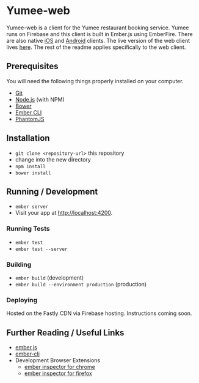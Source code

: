 # Yumee-web

Yumee-web is a client for the Yumee restaurant booking service.
Yumee runs on Firebase and this client is built in Ember.js using 
EmberFire. There are also native 
[iOS](https://github.com/Marula/yumee-ios) and 
[Android](https://github.com/Marula/yumee-android) clients. The live 
version of the web client lives 
[here](https://github.com/Marula/yumee-web). The rest of the readme
applies specifically to the web client.

## Prerequisites

You will need the following things properly installed on your computer.

* [Git](http://git-scm.com/)
* [Node.js](http://nodejs.org/) (with NPM)
* [Bower](http://bower.io/)
* [Ember CLI](http://www.ember-cli.com/)
* [PhantomJS](http://phantomjs.org/)

## Installation

* `git clone <repository-url>` this repository
* change into the new directory
* `npm install`
* `bower install`

## Running / Development

* `ember server`
* Visit your app at [http://localhost:4200](http://localhost:4200).


### Running Tests

* `ember test`
* `ember test --server`

### Building

* `ember build` (development)
* `ember build --environment production` (production)

### Deploying

Hosted on the Fastly CDN via Firebase hosting. Instructions coming
soon.

## Further Reading / Useful Links

* [ember.js](http://emberjs.com/)
* [ember-cli](http://www.ember-cli.com/)
* Development Browser Extensions
  * [ember inspector for chrome](https://chrome.google.com/webstore/detail/ember-inspector/bmdblncegkenkacieihfhpjfppoconhi)
  * [ember inspector for firefox](https://addons.mozilla.org/en-US/firefox/addon/ember-inspector/)

